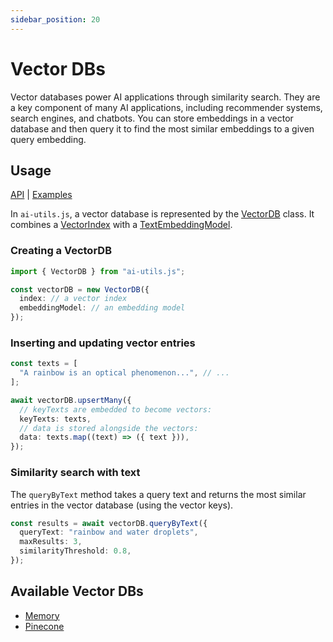 ```yaml
---
sidebar_position: 20
---
```


# Vector DBs

Vector databases power AI applications through similarity search. They are a key component of many AI applications, including recommender systems, search engines, and chatbots. You can store embeddings in a vector database and then query it to find the most similar embeddings to a given query embedding.

## Usage

[API](/api/classes/VectorDB)
|
[Examples](https://github.com/lgrammel/ai-utils.js/tree/main/examples/basic/src/vector-db/)

In `ai-utils.js`, a vector database is represented by the [VectorDB](/api/classes/VectorDB) class. It combines a [VectorIndex](/api/interfaces/VectorIndex) with a [TextEmbeddingModel](/api/interfaces/TextEmbeddingModel).

### Creating a VectorDB

```ts
import { VectorDB } from "ai-utils.js";

const vectorDB = new VectorDB({
  index: // a vector index
  embeddingModel: // an embedding model
});
```

### Inserting and updating vector entries

```ts
const texts = [
  "A rainbow is an optical phenomenon...", // ...
];

await vectorDB.upsertMany({
  // keyTexts are embedded to become vectors:
  keyTexts: texts,
  // data is stored alongside the vectors:
  data: texts.map((text) => ({ text })),
});
```

### Similarity search with text

The `queryByText` method takes a query text and returns the most similar entries in the vector database (using the vector keys).

```ts
const results = await vectorDB.queryByText({
  queryText: "rainbow and water droplets",
  maxResults: 3,
  similarityThreshold: 0.8,
});
```

## Available Vector DBs

- [Memory](/integration/vector-db/memory)
- [Pinecone](/integration/vector-db/pinecone)
